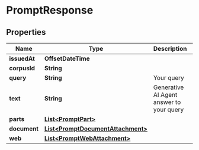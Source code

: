 

# PromptResponse


## Properties

| Name | Type | Description | Notes |
|------------ | ------------- | ------------- | -------------|
|**issuedAt** | **OffsetDateTime** |  |  [optional] |
|**corpusId** | **String** |  |  [optional] |
|**query** | **String** | Your query |  [optional] |
|**text** | **String** | Generative AI Agent answer to your query |  [optional] |
|**parts** | [**List&lt;PromptPart&gt;**](PromptPart.md) |  |  [optional] |
|**document** | [**List&lt;PromptDocumentAttachment&gt;**](PromptDocumentAttachment.md) |  |  [optional] |
|**web** | [**List&lt;PromptWebAttachment&gt;**](PromptWebAttachment.md) |  |  [optional] |



